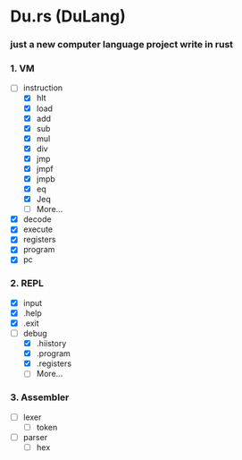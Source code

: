 # Du.rs (DuLang)
### just a new computer language project write in rust

### 1. VM

  - [ ] instruction
    - [x] hlt
    - [x] load
    - [x] add
    - [x] sub
    - [x] mul
    - [x] div
    - [x] jmp
    - [x] jmpf
    - [x] jmpb
    - [x] eq
    - [x] Jeq
    - [ ] More...
  - [x] decode
  - [x] execute
  - [x] registers
  - [x] program
  - [x] pc

### 2. REPL

  - [x] input
  - [x] .help
  - [x] .exit
  - [ ] debug
    - [x] .hiistory
    - [x] .program
    - [x] .registers
    - [ ] More...

### 3. Assembler 

  - [ ] lexer
    - [ ] token
  - [ ] parser
    - [ ] hex
